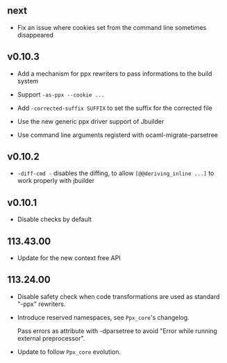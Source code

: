 ## next

- Fix an issue where cookies set from the command line sometimes
  disappeared

## v0.10.3

- Add a mechanism for ppx rewriters to pass informations to the build
  system

- Support `-as-ppx --cookie ...`

- Add `-corrected-suffix SUFFIX` to set the suffix for the corrected file

- Use the new generic ppx driver support of Jbuilder

- Use command line arguments registerd with ocaml-migrate-parsetree

## v0.10.2

- `-diff-cmd -` disables the diffing, to allow
  `[@@deriving_inline ...]` to work properly with jbuilder

## v0.10.1

- Disable checks by default

## 113.43.00

- Update for the new context free API

## 113.24.00

- Disable safety check when code transformations are used as standard
  "-ppx" rewriters.

- Introduce reserved namespaces, see `Ppx_core`'s changelog.

  Pass errors as attribute with -dparsetree to avoid
  "Error while running external preprocessor".

- Update to follow `Ppx_core` evolution.

